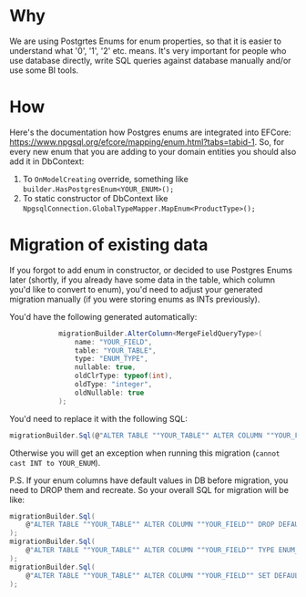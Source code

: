 # Why
We are using Postgrtes Enums for enum properties, so that it is easier to understand what '0', '1', '2' etc. means. It's very important for people who use database directly, write SQL queries against database manually and/or use some BI tools.

# How
Here's the documentation how Postgres enums are integrated into EFCore: https://www.npgsql.org/efcore/mapping/enum.html?tabs=tabid-1.
So, for every new enum that you are adding to your domain entities you should also add it in DbContext:
1. To `OnModelCreating` override, something like `builder.HasPostgresEnum<YOUR_ENUM>();`
1. To static constructor of DbContext like `NpgsqlConnection.GlobalTypeMapper.MapEnum<ProductType>();`

# Migration of existing data
If you forgot to add enum in constructor, or decided to use Postgres Enums later (shortly, if you already have some data in the table, which column you'd like to convert to enum), you'd need to adjust your generated migration manually (if you were storing enums as INTs previously).

You'd have the following generated automatically:
```csharp
            migrationBuilder.AlterColumn<MergeFieldQueryType>(
                name: "YOUR_FIELD",
                table: "YOUR_TABLE",
                type: "ENUM_TYPE",
                nullable: true,
                oldClrType: typeof(int),
                oldType: "integer",
                oldNullable: true
            );
```
You'd need to replace it with the following SQL:
```csharp
migrationBuilder.Sql(@"ALTER TABLE ""YOUR_TABLE"" ALTER COLUMN ""YOUR_FIELD"" TYPE ENUM_TYPEusing (enum_range(null::ENUM_TYPE))[""YOUR_FIELD""::int + 1];");
```
Otherwise you will get an exception when running this migration (`cannot cast INT to YOUR_ENUM`).

P.S. If your enum columns have default values in DB before migration, you need to DROP them and recreate. So your overall SQL for migration will be like:
```csharp
migrationBuilder.Sql(
	@"ALTER TABLE ""YOUR_TABLE"" ALTER COLUMN ""YOUR_FIELD"" DROP DEFAULT;"
);
migrationBuilder.Sql(
	@"ALTER TABLE ""YOUR_TABLE"" ALTER COLUMN ""YOUR_FIELD"" TYPE ENUM_TYPEusing (enum_range(null::ENUM_TYPE))[""YOUR_FIELD""::int + 1];"
);
migrationBuilder.Sql(
	@"ALTER TABLE ""YOUR_TABLE"" ALTER COLUMN ""YOUR_FIELD"" SET DEFAULT DEFAULT_ENUM_TYPE;"
);
```